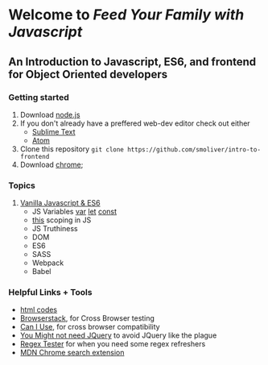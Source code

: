 # Welcome to *Feed Your Family with Javascript* 
## An Introduction to Javascript, ES6, and frontend for Object Oriented developers

### Getting started
1. Download [node.js](https://nodejs.org/en/) 
2. If you don't already have a preffered web-dev editor check out either
    * [Sublime Text](https://www.sublimetext.com/3) 
    * [Atom](https://atom.io/)
3. Clone this repository 
```git clone https://github.com/smoliver/intro-to-frontend```
4. Download [chrome](https://www.google.com/chrome/browser/desktop/index.html);

### Topics
1. [Vanilla Javascript & ES6](./vanilla)
    * JS Variables [var](https://goo.gl/EQFfp9) [let](https://goo.gl/cRfCme) [const](https://goo.gl/7YR1W9)
    * [this](https://goo.gl/pBvU9e) scoping in JS
    * JS Truthiness
    * DOM
    * ES6
    * SASS
    * Webpack
    * Babel


### Helpful Links + Tools
* [html codes](https://websitebuilders.com/tools/html-codes/a-z/)
* [Browserstack](https://www.browserstack.com/), for Cross Browser testing
* [Can I Use](http://caniuse.com/), for cross browser compatibility 
* [You Might not need JQuery](http://youmightnotneedjquery.com/) to avoid JQuery like the plague
* [Regex Tester](https://www.regextester.com/) for when you need some regex refreshers
* [MDN Chrome search extension](https://chrome.google.com/webstore/detail/mdn-search/ffpifaemeofjmncjdbegmbpcdaemkeoc?hl=en)